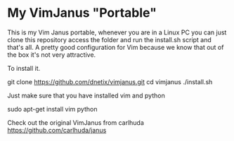 My VimJanus "Portable"
==========

This is my Vim Janus portable, whenever you are in a Linux PC you can
just clone this repository access the folder and run the install.sh
script and that's all. A pretty good configuration for Vim because we
know that out of the box it's not very attractive.

To install it.

git clone https://github.com/dnetix/vimjanus.git
cd vimjanus
./install.sh

Just make sure that you have installed vim and python

sudo apt-get install vim python

Check out the original VimJanus from carlhuda
https://github.com/carlhuda/janus

